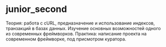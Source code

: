 # junior_second
Теория: работа с cURL, предназначение и использование индексов, транзакций в базах данных. Изучение основных возможностей одного из современных фреймворков. Практика: написание проекта на современном фреймворке, под присмотром куратора.
